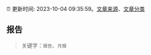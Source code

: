 :alarm_clock: 更新时间: 2023-10-04 09:35:59。[文章来源](/README.md)、[文章分类](/TAGS.md)

## 报告


> 关键字：`报告`、`月报`



